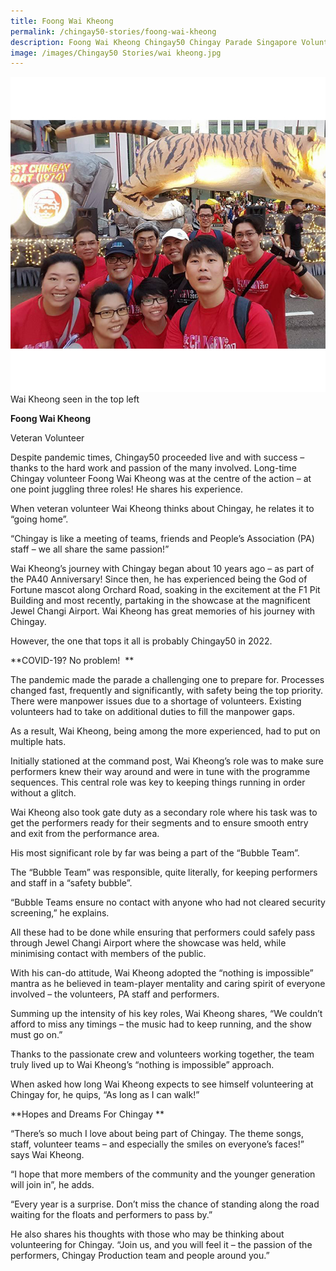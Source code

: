 ```yaml
---
title: Foong Wai Kheong
permalink: /chingay50-stories/foong-wai-kheong
description: Foong Wai Kheong Chingay50 Chingay Parade Singapore Volunteer
image: /images/Chingay50 Stories/wai kheong.jpg
---
```

![Foong Wai Kheong](/images/Chingay50%20Stories/wai%20kheong.jpg)
Wai Kheong seen in the top left

**Foong Wai Kheong**

Veteran Volunteer

Despite pandemic times, Chingay50 proceeded live and with success – thanks to the hard work and passion of the many involved. Long-time Chingay volunteer Foong Wai Kheong was at the centre of the action – at one point juggling three roles! He shares his experience.  

When veteran volunteer Wai Kheong thinks about Chingay, he relates it to “going home”.  
  
“Chingay is like a meeting of teams, friends and People’s Association (PA) staff – we all share the same passion!” 

Wai Kheong’s journey with Chingay began about 10 years ago – as part of the PA40 Anniversary! Since then, he has experienced being the God of Fortune mascot along Orchard Road, soaking in the excitement at the F1 Pit Building and most recently, partaking in the showcase at the magnificent Jewel Changi Airport. Wai Kheong has great memories of his journey with Chingay.   
  
However, the one that tops it all is probably Chingay50 in 2022.

**COVID-19? No problem!  **

The pandemic made the parade a challenging one to prepare for. Processes changed fast, frequently and significantly, with safety being the top priority. There were manpower issues due to a shortage of volunteers. Existing volunteers had to take on additional duties to fill the manpower gaps. 

As a result, Wai Kheong, being among the more experienced, had to put on multiple hats. 

Initially stationed at the command post, Wai Kheong’s role was to make sure performers knew their way around and were in tune with the programme sequences. This central role was key to keeping things running in order without a glitch.

Wai Kheong also took gate duty as a secondary role where his task was to get the performers ready for their segments and to ensure smooth entry and exit from the performance area. 

His most significant role by far was being a part of the “Bubble Team”.  

The “Bubble Team” was responsible, quite literally, for keeping performers and staff in a “safety bubble”.

“Bubble Teams ensure no contact with anyone who had not cleared security screening,” he explains.  
  
All these had to be done while ensuring that performers could safely pass through Jewel Changi Airport where the showcase was held, while minimising contact with members of the public.  
  
With his can-do attitude, Wai Kheong adopted the “nothing is impossible” mantra as he believed in team-player mentality and caring spirit of everyone involved – the volunteers, PA staff and performers.  
  
Summing up the intensity of his key roles, Wai Kheong shares, “We couldn’t afford to miss any timings – the music had to keep running, and the show must go on.”  
  
Thanks to the passionate crew and volunteers working together, the team truly lived up to Wai Kheong’s “nothing is impossible” approach. 

When asked how long Wai Kheong expects to see himself volunteering at Chingay for, he quips, “As long as I can walk!”  
  
**Hopes and Dreams For Chingay **

“There’s so much I love about being part of Chingay. The theme songs, staff, volunteer teams – and especially the smiles on everyone’s faces!” says Wai Kheong. 

“I hope that more members of the community and the younger generation will join in”, he adds. 

“Every year is a surprise. Don’t miss the chance of standing along the road waiting for the floats and performers to pass by.”

He also shares his thoughts with those who may be thinking about volunteering for Chingay. “Join us, and you will feel it – the passion of the performers, Chingay Production team and people around you.”